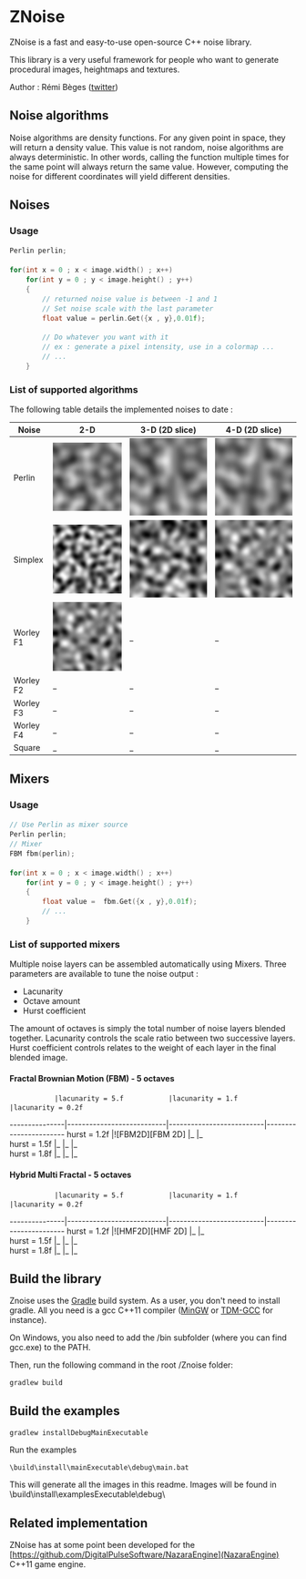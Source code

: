 # ZNoise
ZNoise is a fast and easy-to-use open-source C++ noise library.

This library is a very useful framework for people who want to generate procedural images, heightmaps and textures.

Author : Rémi Bèges ([twitter](https://twitter.com/remibgs))

## Noise algorithms

Noise algorithms are density functions. For any given point in space, they will return a density value.
This value is not random, noise algorithms are always deterministic.
In other words, calling the function multiple times for the same point will always return the same value.
However, computing the noise for different coordinates will yield different densities.

## Noises
### Usage
```c
Perlin perlin;

for(int x = 0 ; x < image.width() ; x++)
    for(int y = 0 ; y < image.height() ; y++)
    {
        // returned noise value is between -1 and 1
        // Set noise scale with the last parameter
        float value = perlin.Get({x , y},0.01f);

        // Do whatever you want with it
        // ex : generate a pixel intensity, use in a colormap ...
        // ...
    }

```
### List of supported algorithms

The following table details the implemented noises to date :

[Perlin2D]: https://github.com/Overdrivr/ZNoise/blob/master/example-images/perlin2d.bmp "Perlin 2d"
[Perlin3D]: https://github.com/Overdrivr/ZNoise/blob/master/example-images/perlin3d.bmp "Perlin 3d"
[Perlin4D]: https://github.com/Overdrivr/ZNoise/blob/master/example-images/perlin4d.bmp "Perlin 4d"
[Simplex2D]: https://github.com/Overdrivr/ZNoise/blob/master/example-images/simplex2d.bmp "Simplex 2d"
[Simplex3D]: https://github.com/Overdrivr/ZNoise/blob/master/example-images/simplex3d.bmp "Simplex 3d"
[Simplex4D]: https://github.com/Overdrivr/ZNoise/blob/master/example-images/simplex4d.bmp "Simplex 4d"
[Worley2DF1]: https://github.com/Overdrivr/ZNoise/blob/master/example-images/worley2d.bmp "Worley 2d"
[FBM2D]: https://github.com/Overdrivr/ZNoise/blob/master/example-images/fbm.bmp "FBM 2d"
[HMF2D]: https://github.com/Overdrivr/ZNoise/blob/master/example-images/hybridmultifractal.bmp "HMF 2d"

Noise     | 2-D                       | 3-D (2D slice)           | 4-D (2D slice)
----------|---------------------------|--------------------------|-----
Perlin    |![Perlin 2D][Perlin2D]     |![Perlin 3D][Perlin3D]    |![Perlin 4D][Perlin4D]    
Simplex   |![Simplex 2D][Simplex2D]   |![Simplex 3D][Simplex3D]  |![Simplex 4D][Simplex4D]   
Worley F1 |![Worley F1][Simplex4D]    |_                         |_
Worley F2 |_                          |_                         |_
Worley F3 |_                          |_                         |_
Worley F4 |_                          |_                         |_
Square    |_                          |_                         |_

## Mixers
### Usage
```c
// Use Perlin as mixer source
Perlin perlin;
// Mixer
FBM fbm(perlin);

for(int x = 0 ; x < image.width() ; x++)
    for(int y = 0 ; y < image.height() ; y++)
    {
        float value =  fbm.Get({x , y},0.01f);
        // ...
    }

```

### List of supported mixers

Multiple noise layers can be assembled automatically using Mixers.
Three parameters are available to tune the noise output :
 * Lacunarity
 * Octave amount
 * Hurst coefficient

The amount of octaves is simply the total number of noise layers blended together.
Lacunarity controls the scale ratio between two successive layers.
Hurst coefficient controls relates to the weight of each layer in the final blended image.

#### Fractal Brownian Motion (FBM) - 5 octaves
               |lacunarity = 5.f           |lacunarity = 1.f          |lacunarity = 0.2f
---------------|---------------------------|--------------------------|-----------------------
hurst = 1.2f   |![FBM2D][FBM 2D]           |_                         |_    
hurst = 1.5f   |_                          |_                         |_  
hurst = 1.8f   |_                          |_                         |_


#### Hybrid Multi Fractal - 5 octaves
               |lacunarity = 5.f           |lacunarity = 1.f          |lacunarity = 0.2f
---------------|---------------------------|--------------------------|-----------------------
hurst = 1.2f   |![HMF2D][HMF 2D]           |_                         |_    
hurst = 1.5f   |_                          |_                         |_  
hurst = 1.8f   |_                          |_                         |_

## Build the library

Znoise uses the [Gradle](http://gradle.org/) build system. As a user,  you don't need to install gradle. All you need is a gcc C++11 compiler ([MinGW](http://www.mingw.org/) or [TDM-GCC](http://tdm-gcc.tdragon.net/) for instance).

On Windows, you also need to add the /bin subfolder (where you can find gcc.exe) to the PATH.

Then, run the following command in the root /Znoise folder:

```
gradlew build
```

## Build the examples
```
gradlew installDebugMainExecutable
```
Run the examples
```
\build\install\mainExecutable\debug\main.bat
```
This will generate all the images in this readme. Images will be found in \build\install\examplesExecutable\debug\

## Related implementation
ZNoise has at some point been developed for the [https://github.com/DigitalPulseSoftware/NazaraEngine](NazaraEngine) C++11 game engine.
